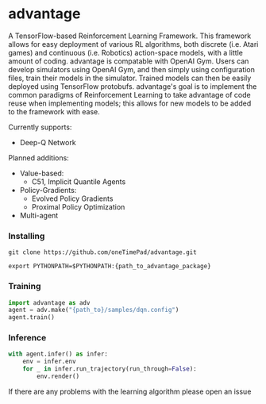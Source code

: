 # advantage
A TensorFlow-based Reinforcement Learning Framework. This framework allows for easy deployment of various RL algorithms, both discrete (i.e. Atari games) and continuous (i.e. Robotics) action-space models, with a little amount of coding. advantage is compatable with OpenAI Gym. Users can develop simulators using OpenAI Gym, and then simply using configuration files, train their models in the simulator. Trained models can then be easily deployed using TensorFlow protobufs. advantage's goal is to implement the common paradigms of Reinforcement Learning to take advantage of code reuse when implementing models; this allows for new models to be added to the framework with ease.

Currently supports:
 - Deep-Q Network

Planned additions:
  - Value-based:
    - C51, Implicit Quantile Agents
  - Policy-Gradients:
     - Evolved Policy Gradients
     - Proximal Policy Optimization
  - Multi-agent
  
### Installing
```
git clone https://github.com/oneTimePad/advantage.git

export PYTHONPATH=$PYTHONPATH:{path_to_advantage_package}
```

### Training
``` python
import advantage as adv
agent = adv.make("{path_to}/samples/dqn.config")
agent.train()
````

### Inference
``` python
with agent.infer() as infer:
    env = infer.env
    for _ in infer.run_trajectory(run_through=False):
        env.render()
```

If there are any problems with the learning algorithm please open an issue
